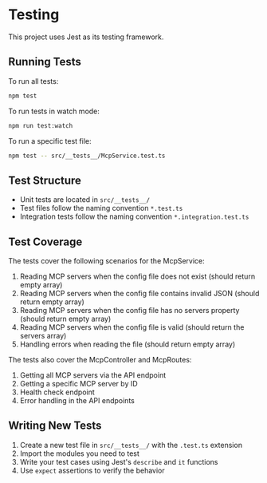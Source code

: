 # Testing

This project uses Jest as its testing framework.

## Running Tests

To run all tests:

```bash
npm test
```

To run tests in watch mode:

```bash
npm run test:watch
```

To run a specific test file:

```bash
npm test -- src/__tests__/McpService.test.ts
```

## Test Structure

- Unit tests are located in `src/__tests__/`
- Test files follow the naming convention `*.test.ts`
- Integration tests follow the naming convention `*.integration.test.ts`

## Test Coverage

The tests cover the following scenarios for the McpService:

1. Reading MCP servers when the config file does not exist (should return empty array)
2. Reading MCP servers when the config file contains invalid JSON (should return empty array)
3. Reading MCP servers when the config file has no servers property (should return empty array)
4. Reading MCP servers when the config file is valid (should return the servers array)
5. Handling errors when reading the file (should return empty array)

The tests also cover the McpController and McpRoutes:

1. Getting all MCP servers via the API endpoint
2. Getting a specific MCP server by ID
3. Health check endpoint
4. Error handling in the API endpoints

## Writing New Tests

1. Create a new test file in `src/__tests__/` with the `.test.ts` extension
2. Import the modules you need to test
3. Write your test cases using Jest's `describe` and `it` functions
4. Use `expect` assertions to verify the behavior